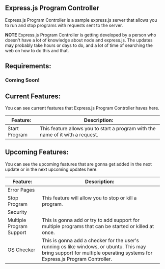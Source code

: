 ## Express.js Program Controller

Express.js Program Controller is a sample express.js server that allows you to run and stop programs with requests sent to the server.

**NOTE** Express.js Program Controller is getting developed by a person who doesn't have a lot of knowledge about node and express.js. The updates may probably take hours or days to do, and a lot of time of searching the web on how to do this and that.

## Requirements:

### Coming Soon!

## Current Features:

You can see current features that Express.js Program Controller haves here.

| Feature: | Description: |
| ------------ | ------------ |
| Start Program  |  This feature allows you to start a program with the name of it with a request. |

## Upcoming Features:

You can see the upcoming features that are gonna get added in the next update or in the next upcoming updates here.

| Feature: | Description: |
| ------------ | ------------ |
| Error Pages | |
| Stop Program  |  This feature will allow you to stop or kill a program. |
| Security | |
| Multiple Program Support | This is gonna add or try to add support for multiple programs that can be started or killed at once. |
| OS Checker | This is gonna add a checker for the user's running os like windows, or ubuntu. This may bring support for multiple operating systems for Express.js Program Controller. |


